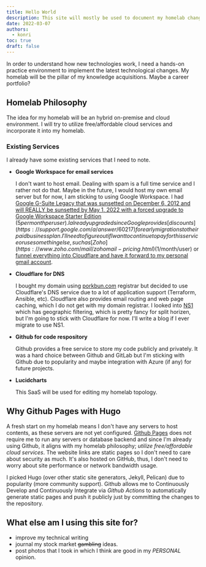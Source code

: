 ```yaml
---
title: Hello World
description: This site will mostly be used to document my homelab changes.
date: 2022-03-07
authors:
  - konri
toc: true
draft: false
---
```


In order to understand how new technologies work, I need a hands-on practice environment to implement the latest technological changes. My homelab will be the pillar of my knowledge acquisitions. Maybe a career portfolio?

<!--more-->

## Homelab Philosophy

The idea for my homelab will be an hybrid on-premise and cloud environment. I will try to utilize free/affordable cloud services and incorporate it into my homelab.

### Existing Services

I already have some existing services that I need to note.

  - **Google Workspace for email services**

    I don't want to host email. Dealing with spam is a full time service and I rather not do that. Maybe in the future, I would host my own email server but for now, I am sticking to using Google Workspace. I had [Google G-Suite Legacy that was sunsetted on December 6, 2012 and will REALLY be sunsetted by May 1, 2022 with a forced upgrade to Google Workspace Starter Edition](https://support.google.com/a/answer/2855120?hl=en) ($5 per month per user). I already upgraded since Google provides [discounts](https://support.google.com/a/answer/60217) for early migrations to their paid business plan. I'll need to figure out if I want to continue to pay for this service or use something else, such as [Zoho](https://www.zoho.com/mail/zohomail-pricing.html) ($1/month/user) or [funnel everything into Cloudflare and have it forward to my personal gmail account](https://blog.cloudflare.com/introducing-email-routing/). 

  - **Cloudflare for DNS**

    I bought my domain using [porkbun.com](https://porkbun.com) registrar but decided to use Cloudflare's DNS service due to a lot of application support (Terraform, Ansible, etc). Cloudflare also provides email routing and web page caching, which I do not get with my domain registrar. I looked into [NS1](https://ns1.com) which has geographic filtering, which is pretty fancy for split horizen, but I'm going to stick with Cloudflare for now. I'll write a blog if I ever migrate to use NS1.

  - **Github for code respository**
  
    Github provides a free service to store my code publicly and privately. It was a hard choice between Github and GitLab but I'm sticking with Github due to popularity and maybe integration with Azure (if any) for future projects.

  - **Lucidcharts**

    This SaaS will be used for editing my homelab topology.


## Why Github Pages with Hugo

A fresh start on my homelab means I don't have any servers to host contents, as these servers are not yet configured. [Github Pages](https://pages.github.com) does not require me to run any servers or database backend and since I'm already using Github, it aligns with my homelab philosophy; *utilize free/affordable cloud services*. The website links are static pages so I don't need to care about security as much. It's also hosted on GitHub, thus, I don't need to worry about site performance or network bandwidth usage. 

I picked Hugo (over other static site generators, Jekyll, Pelican) due to popularity (more community support). Github allows me to Continuously Develop and Continuously Integrate via *Github Actions* to automatically generate static pages and push it publicly just by committing the changes to the repository. 

## What else am I using this site for?

- improve my technical writing
- journal my stock market ~~gambling~~ ideas.
- post photos that I took in which I think are good in my *PERSONAL* opinion. 
